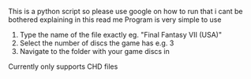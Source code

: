 This is a python script so please use google on how to run that i cant be bothered explaining in this read me
Program is very simple to use
1. Type the name of the file exactly eg. "Final Fantasy VII (USA)"
2. Select the number of discs the game has e.g. 3
3. Navigate to the folder with your game discs in

Currently only supports CHD files
